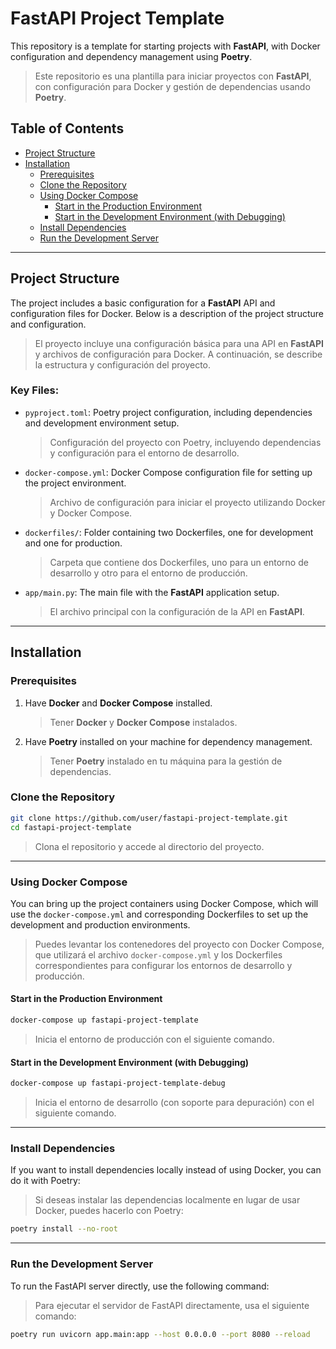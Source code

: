 # FastAPI Project Template

This repository is a template for starting projects with **FastAPI**, with Docker configuration and dependency management using **Poetry**.
> Este repositorio es una plantilla para iniciar proyectos con **FastAPI**, con configuración para Docker y gestión de dependencias usando **Poetry**.

## Table of Contents

- [Project Structure](#project-structure)
- [Installation](#installation)
    - [Prerequisites](#prerequisites)
    - [Clone the Repository](#clone-the-repository)
    - [Using Docker Compose](#using-docker-compose)
        - [Start in the Production Environment](#start-in-the-production-environment)
        - [Start in the Development Environment (with Debugging)](#start-in-the-development-environment-with-debugging)
    - [Install Dependencies](#install-dependencies)
    - [Run the Development Server](#run-the-development-server)

---

## Project Structure

The project includes a basic configuration for a **FastAPI** API and configuration files for Docker. Below is a description of the project structure and configuration.
> El proyecto incluye una configuración básica para una API en **FastAPI** y archivos de configuración para Docker. A continuación, se describe la estructura y configuración del proyecto.

### Key Files:

- `pyproject.toml`: Poetry project configuration, including dependencies and development environment setup.
  > Configuración del proyecto con Poetry, incluyendo dependencias y configuración para el entorno de desarrollo.
- `docker-compose.yml`: Docker Compose configuration file for setting up the project environment.
  > Archivo de configuración para iniciar el proyecto utilizando Docker y Docker Compose.
- `dockerfiles/`: Folder containing two Dockerfiles, one for development and one for production.
  > Carpeta que contiene dos Dockerfiles, uno para un entorno de desarrollo y otro para el entorno de producción.
- `app/main.py`: The main file with the **FastAPI** application setup.
  > El archivo principal con la configuración de la API en **FastAPI**.

---

## Installation

### Prerequisites

1. Have **Docker** and **Docker Compose** installed.
   > Tener **Docker** y **Docker Compose** instalados.
2. Have **Poetry** installed on your machine for dependency management.
   > Tener **Poetry** instalado en tu máquina para la gestión de dependencias.

### Clone the Repository

```bash
git clone https://github.com/user/fastapi-project-template.git
cd fastapi-project-template
```
> Clona el repositorio y accede al directorio del proyecto.

---

### Using Docker Compose

You can bring up the project containers using Docker Compose, which will use the `docker-compose.yml` and corresponding Dockerfiles to set up the development and production environments.
> Puedes levantar los contenedores del proyecto con Docker Compose, que utilizará el archivo `docker-compose.yml` y los Dockerfiles correspondientes para configurar los entornos de desarrollo y producción.

#### Start in the Production Environment

```bash
docker-compose up fastapi-project-template
```
> Inicia el entorno de producción con el siguiente comando.

#### Start in the Development Environment (with Debugging)

```bash
docker-compose up fastapi-project-template-debug
```
> Inicia el entorno de desarrollo (con soporte para depuración) con el siguiente comando.

---

### Install Dependencies

If you want to install dependencies locally instead of using Docker, you can do it with Poetry:
> Si deseas instalar las dependencias localmente en lugar de usar Docker, puedes hacerlo con Poetry:

```bash
poetry install --no-root
```

---

### Run the Development Server

To run the FastAPI server directly, use the following command:
> Para ejecutar el servidor de FastAPI directamente, usa el siguiente comando:

```bash
poetry run uvicorn app.main:app --host 0.0.0.0 --port 8080 --reload
```
